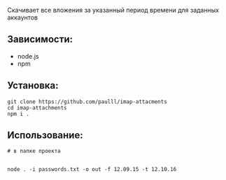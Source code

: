 Скачивает все вложения за указанный период времени для заданных аккаунтов

## Зависимости:
- node.js
- npm

## Установка:
```
git clone https://github.com/paulll/imap-attacments
cd imap-attachments
npm i .
```

## Использование:
```
# в папке проекта


node . -i passwords.txt -o out -f 12.09.15 -t 12.10.16
```
